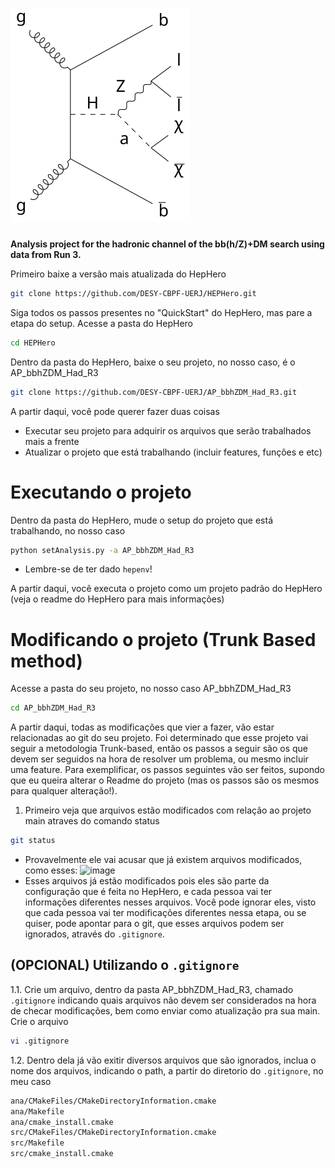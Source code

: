 # ![channel](feynman_diagram.svg)

**Analysis project for the hadronic channel of the bb(h/Z)+DM search using data from Run 3.**

Primeiro baixe a versão mais atualizada do HepHero

```bash
git clone https://github.com/DESY-CBPF-UERJ/HEPHero.git
```
Siga todos os passos presentes no "QuickStart" do HepHero, mas pare a etapa do setup. Acesse a pasta do HepHero
```bash
cd HEPHero
```
Dentro da pasta do HepHero, baixe o seu projeto, no nosso caso, é o AP_bbhZDM_Had_R3
```bash
git clone https://github.com/DESY-CBPF-UERJ/AP_bbhZDM_Had_R3.git
```

A partir daqui, você pode querer fazer duas coisas
* Executar seu projeto para adquirir os arquivos que serão trabalhados mais a frente
* Atualizar o projeto que está trabalhando (incluir features, funções e etc)


# Executando o projeto

Dentro da pasta do HepHero, mude o setup do projeto que está trabalhando, no nosso caso
```bash
python setAnalysis.py -a AP_bbhZDM_Had_R3
```
* Lembre-se de ter dado ```hepenv```!

A partir daqui, você executa o projeto como um projeto padrão do HepHero (veja o readme do HepHero para mais informações)


# Modificando o projeto (Trunk Based method)

Acesse a pasta do seu projeto, no nosso caso AP_bbhZDM_Had_R3

```bash
cd AP_bbhZDM_Had_R3
```
A partir daqui, todas as modificações que vier a fazer, vão estar relacionadas ao git do seu projeto. Foi determinado que esse projeto vai seguir a metodologia Trunk-based, então os passos a seguir são os que devem ser seguidos na hora de resolver um problema, ou mesmo incluir uma feature. Para exemplificar, os passos seguintes vão ser feitos, supondo que eu queira alterar o Readme do projeto (mas os passos são os mesmos para qualquer alteração!).

1. Primeiro veja que arquivos estão modificados com relação ao projeto main atraves do comando status
```bash
git status
```
* Provavelmente ele vai acusar que já existem arquivos modificados, como esses:
![image](https://github.com/user-attachments/assets/8299488d-aab9-4cc4-8d07-883e5ac62e0b)
* Esses arquivos já estão modificados pois eles são parte da configuração que é feita no HepHero, e cada pessoa vai ter informações diferentes nesses arquivos. Você pode ignorar eles, visto que cada pessoa vai ter modificações diferentes nessa etapa, ou se quiser, pode apontar para o git, que esses arquivos podem ser ignorados, através do ```.gitignore```.
## (OPCIONAL) Utilizando o ```.gitignore```
1.1. Crie um arquivo, dentro da pasta AP_bbhZDM_Had_R3, chamado ```.gitignore``` indicando quais arquivos não devem ser considerados na hora de checar modificações, bem como enviar como atualização pra sua main. Crie o arquivo
```bash
vi .gitignore
```
1.2. Dentro dela já vão exitir diversos arquivos que são ignorados, inclua o nome dos arquivos, indicando o path, a partir do diretorio do ```.gitignore```, no meu caso
```bash
ana/CMakeFiles/CMakeDirectoryInformation.cmake
ana/Makefile
ana/cmake_install.cmake
src/CMakeFiles/CMakeDirectoryInformation.cmake
src/Makefile
src/cmake_install.cmake
```








